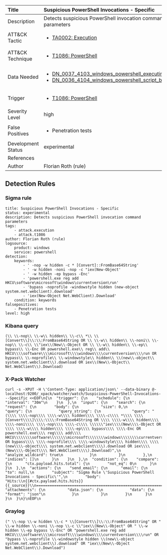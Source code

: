 | Title                | Suspicious PowerShell Invocations - Specific                                                                                                                                                 |
|:---------------------|:------------------------------------------------------------------------------------------------------------------------------------------------------------|
| Description          | Detects suspicious PowerShell invocation command parameters                                                                                                                                           |
| ATT&amp;CK Tactic    | <ul><li>[TA0002: Execution](https://attack.mitre.org/tactics/TA0002)</li></ul>  |
| ATT&amp;CK Technique | <ul><li>[T1086: PowerShell](https://attack.mitre.org/techniques/T1086)</li></ul>                             |
| Data Needed          | <ul><li>[DN_0037_4103_windows_powershell_executing_pipeline](../Data_Needed/DN_0037_4103_windows_powershell_executing_pipeline.md)</li><li>[DN_0036_4104_windows_powershell_script_block](../Data_Needed/DN_0036_4104_windows_powershell_script_block.md)</li></ul>                                                         |
| Trigger              | <ul><li>[T1086: PowerShell](../Triggers/T1086.md)</li></ul>  |
| Severity Level       | high                                                                                                                                                 |
| False Positives      | <ul><li>Penetration tests</li></ul>                                                                  |
| Development Status   | experimental                                                                                                                                                |
| References           | <ul></ul>                                                          |
| Author               | Florian Roth (rule)                                                                                                                                                |


## Detection Rules

### Sigma rule

```
title: Suspicious PowerShell Invocations - Specific
status: experimental
description: Detects suspicious PowerShell invocation command parameters
tags:
    - attack.execution
    - attack.t1086
author: Florian Roth (rule)
logsource:
    product: windows
    service: powershell
detection:
    keywords:
        - ' -nop -w hidden -c * [Convert]::FromBase64String'
        - ' -w hidden -noni -nop -c "iex(New-Object'
        - ' -w hidden -ep bypass -Enc'
        - 'powershell.exe reg add HKCU\software\microsoft\windows\currentversion\run'
        - 'bypass -noprofile -windowstyle hidden (new-object system.net.webclient).download'
        - 'iex(New-Object Net.WebClient).Download'
    condition: keywords
falsepositives:
    - Penetration tests
level: high

```





### Kibana query

```
(\\ \\-nop\\ \\-w\\ hidden\\ \\-c\\ *\\ \\[Convert\\]\\:\\:FromBase64String OR \\ \\-w\\ hidden\\ \\-noni\\ \\-nop\\ \\-c\\ \\"iex\\(New\\-Object OR \\ \\-w\\ hidden\\ \\-ep\\ bypass\\ \\-Enc OR powershell.exe\\ reg\\ add\\ HKCU\\\\software\\\\microsoft\\\\windows\\\\currentversion\\\\run OR bypass\\ \\-noprofile\\ \\-windowstyle\\ hidden\\ \\(new\\-object\\ system.net.webclient\\).download OR iex\\(New\\-Object\\ Net.WebClient\\).Download)
```





### X-Pack Watcher

```
curl -s -XPUT -H \'Content-Type: application/json\' --data-binary @- localhost:9200/_xpack/watcher/watch/Suspicious-PowerShell-Invocations---Specific <<EOF\n{\n  "trigger": {\n    "schedule": {\n      "interval": "30m"\n    }\n  },\n  "input": {\n    "search": {\n      "request": {\n        "body": {\n          "size": 0,\n          "query": {\n            "query_string": {\n              "query": "(\\\\ \\\\-nop\\\\ \\\\-w\\\\ hidden\\\\ \\\\-c\\\\ *\\\\ \\\\[Convert\\\\]\\\\:\\\\:FromBase64String OR \\\\ \\\\-w\\\\ hidden\\\\ \\\\-noni\\\\ \\\\-nop\\\\ \\\\-c\\\\ \\\\\\"iex\\\\(New\\\\-Object OR \\\\ \\\\-w\\\\ hidden\\\\ \\\\-ep\\\\ bypass\\\\ \\\\-Enc OR powershell.exe\\\\ reg\\\\ add\\\\ HKCU\\\\\\\\software\\\\\\\\microsoft\\\\\\\\windows\\\\\\\\currentversion\\\\\\\\run OR bypass\\\\ \\\\-noprofile\\\\ \\\\-windowstyle\\\\ hidden\\\\ \\\\(new\\\\-object\\\\ system.net.webclient\\\\).download OR iex\\\\(New\\\\-Object\\\\ Net.WebClient\\\\).Download)",\n              "analyze_wildcard": true\n            }\n          }\n        },\n        "indices": []\n      }\n    }\n  },\n  "condition": {\n    "compare": {\n      "ctx.payload.hits.total": {\n        "not_eq": 0\n      }\n    }\n  },\n  "actions": {\n    "send_email": {\n      "email": {\n        "to": null,\n        "subject": "Sigma Rule \'Suspicious PowerShell Invocations - Specific\'",\n        "body": "Hits:\\n{{#ctx.payload.hits.hits}}{{_source}}\\n================================================================================\\n{{/ctx.payload.hits.hits}}",\n        "attachments": {\n          "data.json": {\n            "data": {\n              "format": "json"\n            }\n          }\n        }\n      }\n    }\n  }\n}\nEOF\n
```





### Graylog

```
(" \\-nop \\-w hidden \\-c * \\[Convert\\]\\:\\:FromBase64String" OR " \\-w hidden \\-noni \\-nop \\-c \\"iex\\(New\\-Object" OR " \\-w hidden \\-ep bypass \\-Enc" OR "powershell.exe reg add HKCU\\\\software\\\\microsoft\\\\windows\\\\currentversion\\\\run" OR "bypass \\-noprofile \\-windowstyle hidden \\(new\\-object system.net.webclient\\).download" OR "iex\\(New\\-Object Net.WebClient\\).Download")
```

